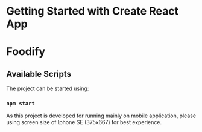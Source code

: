 # Getting Started with Create React App

# Foodify

## Available Scripts

The project can be started using:
### `npm start`

As this project is developed for running mainly on mobile application, please using screen size of Iphone SE (375x667) for best experience.



